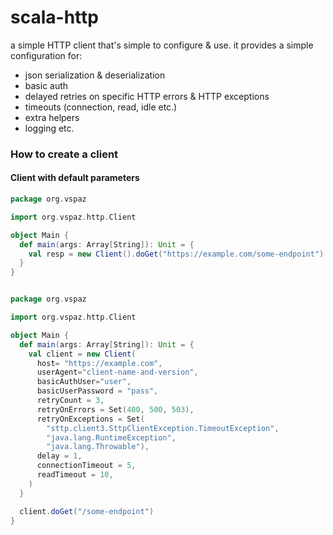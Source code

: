 # scala-http

a simple HTTP client that's simple to configure & use.
it provides a simple configuration for:
- json serialization & deserialization
- basic auth
- delayed retries on specific HTTP errors & HTTP exceptions
- timeouts (connection, read, idle etc.)
- extra helpers
- logging
etc.

### How to create a client

#### Client with default parameters

```scala
package org.vspaz

import org.vspaz.http.Client

object Main {
  def main(args: Array[String]): Unit = {
    val resp = new Client().doGet("https://example.com/some-endpoint")
  }
}
```

```scala

package org.vspaz

import org.vspaz.http.Client

object Main {
  def main(args: Array[String]): Unit = {
    val client = new Client(
      host= "https://example.com",
      userAgent="client-name-and-version",
      basicAuthUser="user",
      basicUserPassword = "pass",
      retryCount = 3,
      retryOnErrors = Set(400, 500, 503),
      retryOnExceptions = Set(
        "sttp.client3.SttpClientException.TimeoutException",
        "java.lang.RuntimeException",
        "java.lang.Throwable"),
      delay = 1,
      connectionTimeout = 5,
      readTimeout = 10,
    )
  }

  client.doGet("/some-endpoint")
}

```